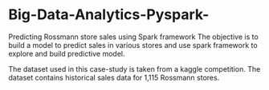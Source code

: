 # Big-Data-Analytics-Pyspark-
Predicting Rossmann store sales using Spark framework
The objective is to build a model to predict sales in various stores and use spark framework to explore and build predictive model.

The dataset used in this case-study is taken from a kaggle competition. The dataset contains historical sales data for 1,115 Rossmann stores.
